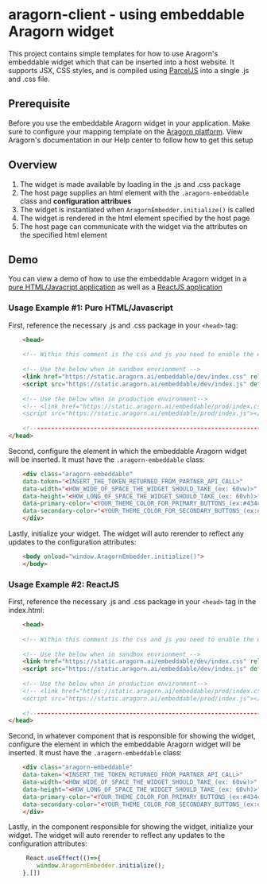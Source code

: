 # aragorn-client - using embeddable Aragorn widget
This project contains simple templates for how to use Aragorn's embeddable widget which that can be inserted into a host website. It supports JSX, CSS styles, and is compiled using [ParcelJS](https://parceljs.org/) into a single .js and .css file.

## Prerequisite
Before you use the embeddable Aragorn widget in your application. Make sure to configure your mapping template on the [Aragorn platform](https://app.aragorn.ai/). View Aragorn's documentation in our Help center to follow how to get this setup

## Overview
1. The widget is made available by loading in the .js and .css package
2. The host page supplies an html element with the ```.aragorn-embeddable``` class and **configuration attribues**
3. The widget is instantiated when ```AragornEmbedder.initialize()``` is called
4. The widget is rendered in the html element specified by the host page
5. The host page can communicate with the widget via the attributes on the specified html element

## Demo
You can view a demo of how to use the embeddable Aragorn widget in a [pure HTML/Javacript application](https://github.com/aragorn-ai/aragorn-client/tree/main/html-dashboard) as well as a [ReactJS application](https://github.com/aragorn-ai/aragorn-client/tree/main/react-dashboard)
### Usage Example #1: Pure HTML/Javascript
First, reference the necessary .js and .css package in your ```<head>``` tag:

```html
    <head>
    
    <!-- Within this comment is the css and js you need to enable the embeddable code. -->
    
    <!-- Use the below when in sandbox envrionment -->
    <link href="https://static.aragorn.ai/embeddable/dev/index.css" rel="stylesheet" /> 
    <script src="https://static.aragorn.ai/embeddable/dev/index.js" defer></script>
    
    <!-- Use the below when in production environment-->
    <!-- <link href="https://static.aragorn.ai/embeddable/prod/index.css" rel="stylesheet" />
    <script src="https://static.aragorn.ai/embeddable/prod/index.js"></script> -->
    
    <!--------------------------------------------------------------------------------------->
</head>
```

Second, configure the element in which the embeddable Aragorn widget will be inserted. It must have the ```.aragorn-embeddable``` class:

```html
    <div class="aragorn-embeddable" 
    data-token="<INSERT_THE_TOKEN_RETURNED_FROM_PARTNER_API_CALL>"
    data-width="<HOW_WIDE_OF_SPACE_THE_WIDGET_SHOULD_TAKE_(ex: 60vw)>"
    data-height="<HOW_LONG_OF_SPACE_THE_WIDGET_SHOULD_TAKE_(ex: 60vh)>"
    data-primary-color="<YOUR_THEME_COLOR_FOR_PRIMARY_BUTTONS_(ex:#434ce8)>"
    data-secondary-color="<YOUR_THEME_COLOR_FOR_SECONDARY_BUTTONS_(ex:#d2d4f9)>">
    </div>
```


Lastly, initialize your widget. The widget will auto rerender to reflect any updates to the configuration attributes:

```html
    <body onload="window.AragornEmbedder.initialize()">
    </body>
```

### Usage Example #2: ReactJS
First, reference the necessary .js and .css package in your ```<head>``` tag in the index.html:

```html
    <head>
    
    <!-- Within this comment is the css and js you need to enable the embeddable code. -->
    
    <!-- Use the below when in sandbox envrionment -->
    <link href="https://static.aragorn.ai/embeddable/dev/index.css" rel="stylesheet" /> 
    <script src="https://static.aragorn.ai/embeddable/dev/index.js" defer></script>
    
    <!-- Use the below when in production environment-->
    <!-- <link href="https://static.aragorn.ai/embeddable/prod/index.css" rel="stylesheet" />
    <script src="https://static.aragorn.ai/embeddable/prod/index.js"></script> -->
    
    <!--------------------------------------------------------------------------------------->
</head>
```

Second, in whatever component that is responsible for showing the widget, configure the element in which the embeddable Aragorn widget will be inserted. It must have the ```.aragorn-embeddable``` class:

```html
    <div class="aragorn-embeddable" 
    data-token="<INSERT_THE_TOKEN_RETURNED_FROM_PARTNER_API_CALL>"
    data-width="<HOW_WIDE_OF_SPACE_THE_WIDGET_SHOULD_TAKE_(ex: 60vw)>"
    data-height="<HOW_LONG_OF_SPACE_THE_WIDGET_SHOULD_TAKE_(ex: 60vh)>"
    data-primary-color="<YOUR_THEME_COLOR_FOR_PRIMARY_BUTTONS_(ex:#434ce8)>"
    data-secondary-color="<YOUR_THEME_COLOR_FOR_SECONDARY_BUTTONS_(ex:#d2d4f9)>">
    </div>
```


Lastly, in the component responsible for showing the widget, initialize your widget. The widget will auto rerender to reflect any updates to the configuration attributes:

```jsx
     React.useEffect(()=>{
        window.AragornEmbedder.initialize();
    },[])
```


